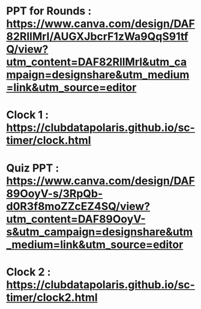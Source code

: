 # PPT for Rounds : https://www.canva.com/design/DAF82RllMrI/AUGXJbcrF1zWa9QqS91tfQ/view?utm_content=DAF82RllMrI&utm_campaign=designshare&utm_medium=link&utm_source=editor
# Clock 1 : https://clubdatapolaris.github.io/sc-timer/clock.html
# Quiz PPT : https://www.canva.com/design/DAF89OoyV-s/3RpQb-d0R3f8moZZcEZ4SQ/view?utm_content=DAF89OoyV-s&utm_campaign=designshare&utm_medium=link&utm_source=editor
# Clock 2 : https://clubdatapolaris.github.io/sc-timer/clock2.html

